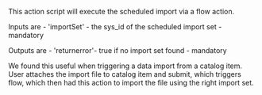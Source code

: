 This action script will execute the scheduled import via a flow action.

Inputs are  - 'importSet'  - the sys_id of the scheduled import set  - mandatory

Outputs are - 'returnerror'- true if no import set found             - mandatory

We found this useful when triggering a data import from a catalog item. User attaches the import file to catalog item and submit, which triggers flow, which then
had this action to import the file using the right import set.
